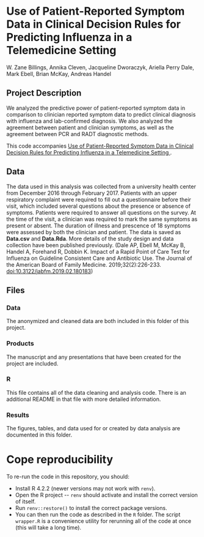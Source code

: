 # Use of Patient-Reported Symptom Data in Clinical Decision Rules for Predicting Influenza in a Telemedicine Setting

W. Zane Billings, Annika Cleven, Jacqueline Dworaczyk, Ariella Perry Dale,
Mark Ebell, Brian McKay, Andreas Handel

## Project Description

We analyzed the predictive power of patient-reported symptom data in comparison to clinician reported symptom data to predict clinical diagnosis with influenza and lab-confirmed diagnosis. We also analyzed the agreement between patient and clinician symptoms, as well as the agreement between PCR and RADT diagnostic methods.

This code accompanies [Use of Patient-Reported Symptom Data in Clinical Decision Rules for Predicting Influenza in a Telemedicine Setting
](https://www.jabfm.org/content/36/5/766.abstract).

## Data

The data used in this analysis was collected from a university health center from December 2016 through February 2017. Patients with an upper respiratory complaint were required to fill out a questionnaire before their visit, which included several questions about the presence or absence of symptoms. Patients were required to answer all questions on the survey. At the time of the visit, a clinician was required to mark the same symptoms as present or absent. The duration of illness and prescence of 18 symptoms were assessed by both the clinician and patient. The data is saved as **Data.csv** and **Data.Rda**. More details of the study design and data collection have been published previously. (Dale AP, Ebell M, McKay B, Handel A, Forehand R, Dobbin K. Impact of a Rapid Point of Care Test for Influenza on Guideline Consistent Care and Antibiotic Use. The Journal of the American Board of Family Medicine. 2019;32(2):226-233. <doi:10.3122/jabfm.2019.02.180183>)

## Files

### Data

The anonymized and cleaned data are both included in this folder of this project.

### Products

The manuscript and any presentations that have been created for the project are included.

### R

This file contains all of the data cleaning and analysis code. There is an
additional README in that file with more detailed information.

### Results

The figures, tables, and data used for or created by data analysis are documented in this folder.

# Cope reproducibility

To re-run the code in this repository, you should:
* Install R 4.2.2 (newer versions may not work with `renv`).
* Open the R project -- `renv` should activate and install the correct version of itself.
* Run `renv::restore()` to install the correct package versions.
* You can then run the code as described in the `R` folder. The script `wrapper.R` is a convenience utility
for rerunning all of the code at once (this will take a long time).



